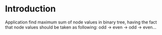 # Introduction
Application find maximum sum of node values in binary tree, having the fact that node values
should be taken as following: odd -> even -> odd -> even...